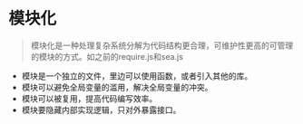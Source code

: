 # 模块化

> 模块化是一种处理复杂系统分解为代码结构更合理，可维护性更高的可管理的模块的方式。如之前的require.js和sea.js

+ 模块是一个独立的文件，里边可以使用函数，或者引入其他的库。
+ 模块可以避免全局变量的滥用，解决全局变量的冲突。
+ 模块可以被复用，提高代码编写效率。
+ 模块要隐藏内部实现逻辑，只对外暴露接口。

